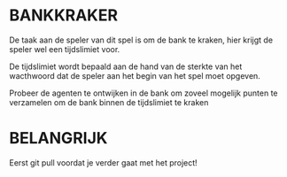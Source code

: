 # BANKKRAKER

De taak aan de speler van dit spel is om de bank te kraken, hier krijgt de speler wel een tijdslimiet voor.

De tijdslimiet wordt bepaald aan de hand van de sterkte van het wacthwoord dat de speler aan het begin van het spel moet opgeven.

Probeer de agenten te ontwijken in de bank om zoveel mogelijk punten te verzamelen om de bank binnen de tijdslimiet te kraken

# BELANGRIJK

Eerst git pull voordat je verder gaat met het project!

